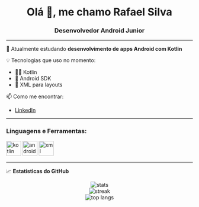 <h1 align="center">Olá 👋, me chamo Rafael Silva</h1>
<h3 align="center">Desenvolvedor Android Junior</h3>

---

🌱 Atualmente estudando **desenvolvimento de apps Android com Kotlin**

💡 Tecnologias que uso no momento:
- 🧑‍💻 Kotlin
- 📱 Android SDK
- 🎨 XML para layouts

📫 Como me encontrar:
- [LinkedIn](https://www.linkedin.com/in/rafael-duarte-86a4a5351/)

---

<h3 align="left">Linguagens e Ferramentas:</h3>
<p align="left">
  <img src="https://cdn.jsdelivr.net/gh/devicons/devicon/icons/kotlin/kotlin-original.svg" alt="kotlin" width="40" height="40"/>
  <img src="https://cdn.jsdelivr.net/gh/devicons/devicon/icons/android/android-original.svg" alt="android" width="40" height="40"/>
  <img src="https://cdn.jsdelivr.net/gh/devicons/devicon/icons/xml/xml-original.svg" alt="xml" width="40" height="40"/>
</p>

---

📈 **Estatísticas do GitHub**
<p align="center">
  <img src="https://github-readme-stats.vercel.app/api?username=Darkkinho&show_icons=true&theme=radical" alt="stats"/>
  <br/>
  <img src="https://github-readme-streak-stats.herokuapp.com/?user=Darkkinho&theme=radical" alt="streak"/>
  <br/>
  <img src="https://github-readme-stats.vercel.app/api/top-langs/?username=Darkkinho&layout=compact&theme=radical" alt="top langs"/>
</p>
